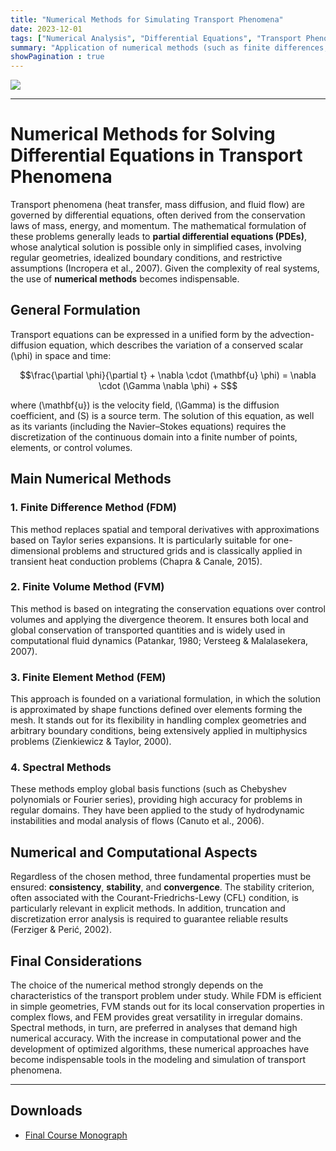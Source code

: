 ```yaml
---
title: "Numerical Methods for Simulating Transport Phenomena"
date: 2023-12-01
tags: ["Numerical Analysis", "Differential Equations", "Transport Phenomena", "Heat Transfer", "Fluid Dynamics", "Computational Fluid Dynamics", "Scientific Computing"]
summary: "Application of numerical methods (such as finite differences, finite volumes, and finite elements) for the simulation of transport phenomena, including fluid dynamics and heat transfer."
showPagination : true
---
```


![](heat_transfer.png)

---

# Numerical Methods for Solving Differential Equations in Transport Phenomena  

Transport phenomena (heat transfer, mass diffusion, and fluid flow) are governed by differential equations, often derived from the conservation laws of mass, energy, and momentum. The mathematical formulation of these problems generally leads to **partial differential equations (PDEs)**, whose analytical solution is possible only in simplified cases, involving regular geometries, idealized boundary conditions, and restrictive assumptions (Incropera et al., 2007). Given the complexity of real systems, the use of **numerical methods** becomes indispensable.  

## General Formulation

Transport equations can be expressed in a unified form by the advection-diffusion equation, which describes the variation of a conserved scalar \(\phi\) in space and time:  

$$\frac{\partial \phi}{\partial t} + \nabla \cdot (\mathbf{u} \phi) = \nabla \cdot (\Gamma \nabla \phi) + S$$

where \(\mathbf{u}\) is the velocity field, \(\Gamma\) is the diffusion coefficient, and \(S\) is a source term. The solution of this equation, as well as its variants (including the Navier–Stokes equations) requires the discretization of the continuous domain into a finite number of points, elements, or control volumes.  

## Main Numerical Methods  

### 1. Finite Difference Method (FDM)

This method replaces spatial and temporal derivatives with approximations based on Taylor series expansions. It is particularly suitable for one-dimensional problems and structured grids and is classically applied in transient heat conduction problems (Chapra & Canale, 2015).  

### 2. Finite Volume Method (FVM)

This method is based on integrating the conservation equations over control volumes and applying the divergence theorem. It ensures both local and global conservation of transported quantities and is widely used in computational fluid dynamics (Patankar, 1980; Versteeg & Malalasekera, 2007).  

### 3. Finite Element Method (FEM)

This approach is founded on a variational formulation, in which the solution is approximated by shape functions defined over elements forming the mesh. It stands out for its flexibility in handling complex geometries and arbitrary boundary conditions, being extensively applied in multiphysics problems (Zienkiewicz & Taylor, 2000).  

### 4. Spectral Methods

These methods employ global basis functions (such as Chebyshev polynomials or Fourier series), providing high accuracy for problems in regular domains. They have been applied to the study of hydrodynamic instabilities and modal analysis of flows (Canuto et al., 2006).  

## Numerical and Computational Aspects

Regardless of the chosen method, three fundamental properties must be ensured: **consistency**, **stability**, and **convergence**. The stability criterion, often associated with the Courant-Friedrichs-Lewy (CFL) condition, is particularly relevant in explicit methods. In addition, truncation and discretization error analysis is required to guarantee reliable results (Ferziger & Perić, 2002).  

## Final Considerations

The choice of the numerical method strongly depends on the characteristics of the transport problem under study. While FDM is efficient in simple geometries, FVM stands out for its local conservation properties in complex flows, and FEM provides great versatility in irregular domains. Spectral methods, in turn, are preferred in analyses that demand high numerical accuracy. With the increase in computational power and the development of optimized algorithms, these numerical approaches have become indispensable tools in the modeling and simulation of transport phenomena.  

--- 

## Downloads

+ [Final Course Monograph](monograph.pdf)

